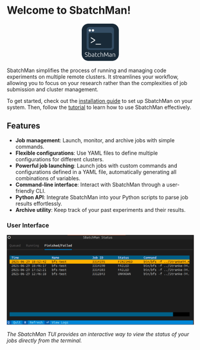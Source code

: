 # Welcome to SbatchMan!
<p align="center">
  <img src="images/sbatchman.png" alt="SbatchMan Logo" width="100"/>
</p>
SbatchMan simplifies the process of running and managing code experiments on multiple remote clusters. It streamlines your workflow, allowing you to focus on your research rather than the complexities of job submission and cluster management.

To get started, check out the [installation guide](learn/install.md) to set up SbatchMan on your system. Then, follow the [tutorial](learn/tutorial.md) to learn how to use SbatchMan effectively.

## Features
- **Job management**: Launch, monitor, and archive jobs with simple commands.
- **Flexible configurations**: Use YAML files to define multiple configurations for different clusters.
- **Powerful job launching**: Launch jobs with custom commands and configurations defined in a YAML file, automatically generating all combinations of variables.
- **Command-line interface**: Interact with SbatchMan through a user-friendly CLI.
- **Python API**: Integrate SbatchMan into your Python scripts to parse job results effortlessly.
- **Archive utility**: Keep track of your past experiments and their results.

### User Interface

![SbatchMan TUI Screenshot](images/tui.png)

*The SbatchMan TUI provides an interactive way to view the status of your jobs directly from the terminal.*